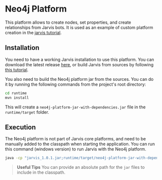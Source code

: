 # Neo4j Platform

This platform allows to create nodes, set properties, and create relationships from Jarvis bots. It is used as an example of custom platform creation in the [jarvis tutorial](https://github.com/SOM-Research/jarvis/wiki/Create-a-custom-Jarvis-Platform).

## Installation

You need to have a working Jarvis installation to use this platform. You can download the latest release [here](https://github.com/SOM-Research/jarvis/releases/tag/v1.0.1), or build Jarvis from sources by following [this tutorial](https://github.com/SOM-Research/jarvis/wiki/Installation).

You also need to build the Neo4j platform jar from the sources. You can do it by running the following commands from the project's root directory:

```bash
cd runtime
mvn install
```
This will create a `neo4j-platform-jar-with-dependencies.jar` file in the `runtime/target` folder.

## Execution

The Neo4j platform is not part of Jarvis core platforms, and need to be manually added to the classpath when starting the application. You can run this command (windows version) to run Jarvis with the Neo4j platform.

```bash
java -cp "jarvis_1.0.1.jar;runtime/target/neo4j-platform-jar-with-dependencies.jar" edu.uoc.som.jarvis.Jarvis Neo4jBot.properties
```

> **Useful Tips** You can provide an absolute path for the `jar` files to include in the classpath.


